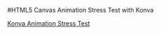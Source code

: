 
#HTML5 Canvas Animation Stress Test with Konva

<a class="jsbin-embed" href="http://jsbin.com/yonuce/1/embed?js,output">Konva Animation Stress Test</a><script src="http://static.jsbin.com/js/embed.js"></script>